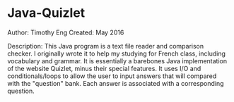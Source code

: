 # Java-Quizlet

Author: Timothy Eng
Created: May 2016

Description: This Java program is a text file reader and comparison checker. I originally wrote it to help my studying for French class, including vocabulary and grammar. It is essentially a barebones Java implementation of the website Quizlet, minus their special features. It uses I/O and conditionals/loops to allow the user to input answers that will compared with the "question" bank. Each answer is associated with a corresponding question.

